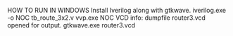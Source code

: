 HOW TO RUN IN WINDOWS 
Install Iverilog along with gtkwave. 
iverilog.exe -o NOC tb_route_3x2.v
vvp.exe NOC
VCD info: dumpfile router3.vcd opened for output.
gtkwave.exe router3.vcd
